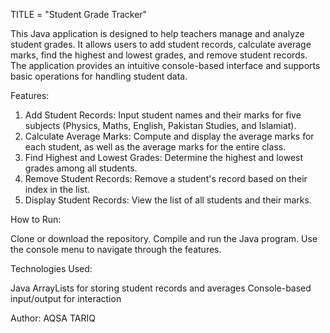 
TITLE = "Student Grade Tracker"

This Java application is designed to help teachers manage and analyze student grades. It allows users to add student records, calculate average marks, find the highest and lowest grades, and remove student records. The application provides an intuitive console-based interface and supports basic operations for handling student data.

Features:

1) Add Student Records:               Input student names and their marks for five subjects (Physics, Maths, English, Pakistan Studies, and Islamiat).
2) Calculate Average Marks:           Compute and display the average marks for each student, as well as the average marks for the entire class.
3) Find Highest and Lowest Grades:    Determine the highest and lowest grades among all students.
4) Remove Student Records:            Remove a student's record based on their index in the list.
5) Display Student Records:           View the list of all students and their marks.

How to Run:

Clone or download the repository.
Compile and run the Java program.
Use the console menu to navigate through the features.

Technologies Used:

Java
ArrayLists for storing student records and averages
Console-based input/output for interaction

Author:
AQSA TARIQ
